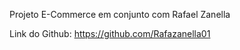Projeto E-Commerce em conjunto com Rafael Zanella 


Link do Github: https://github.com/Rafazanella01

